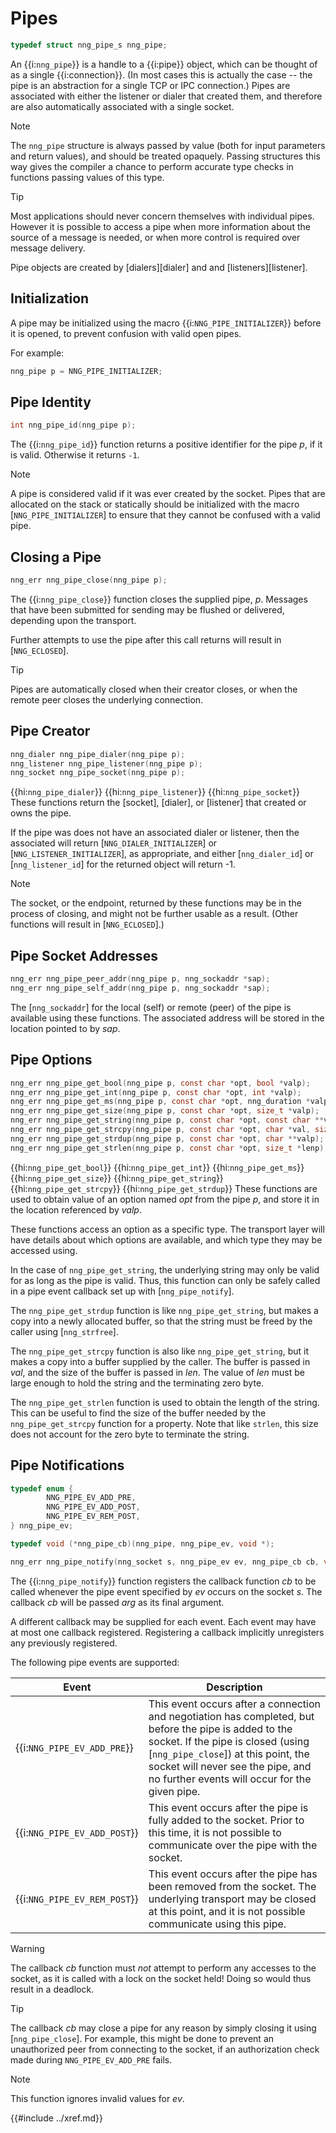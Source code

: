 # Pipes

```c
typedef struct nng_pipe_s nng_pipe;
```

An {{i:`nng_pipe`}} is a handle to a {{i:pipe}} object, which can be thought of as a single {{i:connection}}.
(In most cases this is actually the case -- the pipe is an abstraction for a single TCP or IPC connection.)
Pipes are associated with either the listener or dialer that created them,
and therefore are also automatically associated with a single socket.

> [!NOTE]
> The `nng_pipe` structure is always passed by value (both
> for input parameters and return values), and should be treated opaquely.
> Passing structures this way gives the compiler a chance to perform
> accurate type checks in functions passing values of this type.

> [!TIP]
> Most applications should never concern themselves with individual pipes.
> However it is possible to access a pipe when more information about the
> source of a message is needed, or when more control is required over message delivery.

Pipe objects are created by [dialers][dialer] and and [listeners][listener].

## Initialization

A pipe may be initialized using the macro {{i:`NNG_PIPE_INITIALIZER`}}
before it is opened, to prevent confusion with valid open pipes.

For example:

```c
nng_pipe p = NNG_PIPE_INITIALIZER;
```

## Pipe Identity

```c
int nng_pipe_id(nng_pipe p);
```

The {{i:`nng_pipe_id`}} function returns a positive identifier for the pipe _p_, if it is valid.
Otherwise it returns `-1`.

> [!NOTE]
> A pipe is considered valid if it was ever created by the socket.
> Pipes that are allocated on the stack or statically should be initialized with the macro
> [`NNG_PIPE_INITIALIZER`] to ensure that they cannot be confused with a valid pipe.

## Closing a Pipe

```c
nng_err nng_pipe_close(nng_pipe p);
```

The {{i:`nng_pipe_close`}} function closes the supplied pipe, _p_.
Messages that have been submitted for sending may be flushed or delivered,
depending upon the transport.

Further attempts to use the pipe after this call returns will result in [`NNG_ECLOSED`].

> [!TIP]
> Pipes are automatically closed when their creator closes, or when the
> remote peer closes the underlying connection.

## Pipe Creator

```c
nng_dialer nng_pipe_dialer(nng_pipe p);
nng_listener nng_pipe_listener(nng_pipe p);
nng_socket nng_pipe_socket(nng_pipe p);
```

{{hi:`nng_pipe_dialer`}}
{{hi:`nng_pipe_listener`}}
{{hi:`nng_pipe_socket`}}
These functions return the [socket], [dialer], or [listener] that created or owns the pipe.

If the pipe was does not have an associated dialer or listener, then the associated will
return [`NNG_DIALER_INITIALIZER`] or [`NNG_LISTENER_INITIALIZER`], as appropriate, and
either [`nng_dialer_id`] or [`nng_listener_id`] for the returned object will return -1.

> [!NOTE]
> The socket, or the endpoint, returned by these functions may be in the process of closing,
> and might not be further usable as a result. (Other functions will result in [`NNG_ECLOSED`].)

## Pipe Socket Addresses

```c
nng_err nng_pipe_peer_addr(nng_pipe p, nng_sockaddr *sap);
nng_err nng_pipe_self_addr(nng_pipe p, nng_sockaddr *sap);
```

The [`nng_sockaddr`] for the local (self) or remote (peer) of the pipe is available using these
functions. The associated address will be stored in the location pointed to by _sap_.

## Pipe Options

```c
nng_err nng_pipe_get_bool(nng_pipe p, const char *opt, bool *valp);
nng_err nng_pipe_get_int(nng_pipe p, const char *opt, int *valp);
nng_err nng_pipe_get_ms(nng_pipe p, const char *opt, nng_duration *valp);
nng_err nng_pipe_get_size(nng_pipe p, const char *opt, size_t *valp);
nng_err nng_pipe_get_string(nng_pipe p, const char *opt, const char **valp);
nng_err nng_pipe_get_strcpy(nng_pipe p, const char *opt, char *val, size_t len);
nng_err nng_pipe_get_strdup(nng_pipe p, const char *opt, char **valp);
nng_err nng_pipe_get_strlen(nng_pipe p, const char *opt, size_t *lenp);
```

{{hi:`nng_pipe_get_bool`}}
{{hi:`nng_pipe_get_int`}}
{{hi:`nng_pipe_get_ms`}}
{{hi:`nng_pipe_get_size`}}
{{hi:`nng_pipe_get_string`}}
{{hi:`nng_pipe_get_strcpy`}}
{{hi:`nng_pipe_get_strdup`}}
These functions are used to obtain value of an option named _opt_ from the pipe _p_, and store it in the location
referenced by _valp_.

These functions access an option as a specific type. The transport layer will have details about which options
are available, and which type they may be accessed using.

In the case of `nng_pipe_get_string`, the underlying string may only be valid for as long as the pipe is valid.
Thus, this function can only be safely called in a pipe event callback set up with [`nng_pipe_notify`].

The `nng_pipe_get_strdup` function is like `nng_pipe_get_string`, but makes a copy into a newly allocated buffer, so that the string must be freed by the caller using [`nng_strfree`].

The `nng_pipe_get_strcpy` function is also like `nng_pipe_get_string`, but it makes a copy into a buffer
supplied by the caller. The buffer is passed in _val_, and the size of the buffer is passed in _len_.
The value of _len_ must be large enough to hold the string and the terminating zero byte.

The `nng_pipe_get_strlen` function is used to obtain the length of the string. This can be useful
to find the size of the buffer needed by the `nng_pipe_get_strcpy` function for a property.
Note that like `strlen`, this size does not account for the zero byte to terminate the string.

## Pipe Notifications

```c
typedef enum {
        NNG_PIPE_EV_ADD_PRE,
        NNG_PIPE_EV_ADD_POST,
        NNG_PIPE_EV_REM_POST,
} nng_pipe_ev;

typedef void (*nng_pipe_cb)(nng_pipe, nng_pipe_ev, void *);

nng_err nng_pipe_notify(nng_socket s, nng_pipe_ev ev, nng_pipe_cb cb, void *arg);
```

The {{i:`nng_pipe_notify`}} function registers the callback function _cb_
to be called whenever the pipe event specified by
_ev_ occurs on the socket _s_.
The callback _cb_ will be passed _arg_ as its final argument.

A different callback may be supplied for each event.
Each event may have at most one callback registered.
Registering a callback implicitly unregisters any previously registered.

The following pipe events are supported:

| Event                                                           | Description                                                                                                                                                                                                                                                              |
| --------------------------------------------------------------- | ------------------------------------------------------------------------------------------------------------------------------------------------------------------------------------------------------------------------------------------------------------------------ |
| {{i:`NNG_PIPE_EV_ADD_PRE`}}<a name="NNG_PIPE_EV_ADD_PRE"></a>   | This event occurs after a connection and negotiation has completed, but before the pipe is added to the socket. If the pipe is closed (using [`nng_pipe_close`]) at this point, the socket will never see the pipe, and no further events will occur for the given pipe. |
| {{i:`NNG_PIPE_EV_ADD_POST`}}<a name="NNG_PIPE_EV_ADD_POST"></a> | This event occurs after the pipe is fully added to the socket. Prior to this time, it is not possible to communicate over the pipe with the socket.                                                                                                                      |
| {{i:`NNG_PIPE_EV_REM_POST`}}<a name="NNG_PIPE_EV_REM_POST"></a> | This event occurs after the pipe has been removed from the socket. The underlying transport may be closed at this point, and it is not possible communicate using this pipe.                                                                                             |

> [!WARNING]
> The callback _cb_ function must _not_ attempt to perform any
> accesses to the socket, as it is called with a lock on the socket held!
> Doing so would thus result in a deadlock.

> [!TIP]
> The callback _cb_ may close a pipe for any reason by simply closing it using [`nng_pipe_close`].
> For example, this might be done to prevent an unauthorized peer from connecting to the socket,
> if an authorization check made during `NNG_PIPE_EV_ADD_PRE` fails.

> [!NOTE]
> This function ignores invalid values for _ev_.

{{#include ../xref.md}}
